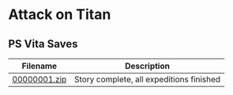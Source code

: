 # Attack on Titan

## PS Vita Saves

| Filename | Description |
|----------|-------------|
| [00000001.zip](00000001.zip) | Story complete, all expeditions finished  |
